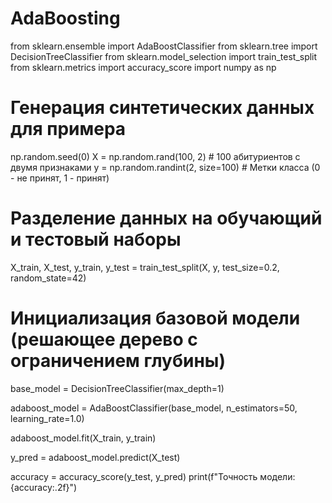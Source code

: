 # AdaBoosting
from sklearn.ensemble import AdaBoostClassifier
from sklearn.tree import DecisionTreeClassifier
from sklearn.model_selection import train_test_split
from sklearn.metrics import accuracy_score
import numpy as np

# Генерация синтетических данных для примера
np.random.seed(0)
X = np.random.rand(100, 2)  # 100 абитуриентов с двумя признаками
y = np.random.randint(2, size=100)  # Метки класса (0 - не принят, 1 - принят)

# Разделение данных на обучающий и тестовый наборы
X_train, X_test, y_train, y_test = train_test_split(X, y, test_size=0.2, random_state=42)

# Инициализация базовой модели (решающее дерево с ограничением глубины)
base_model = DecisionTreeClassifier(max_depth=1)

adaboost_model = AdaBoostClassifier(base_model, n_estimators=50, learning_rate=1.0)

adaboost_model.fit(X_train, y_train)

y_pred = adaboost_model.predict(X_test)

accuracy = accuracy_score(y_test, y_pred)
print(f"Точность модели: {accuracy:.2f}")
